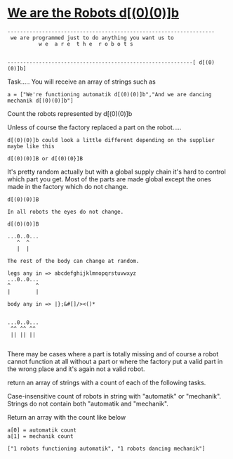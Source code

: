 # [We are the Robots d[(0)(0)]b](https://www.codewars.com/kata/we-are-the-robots-d-0-0-b "https://www.codewars.com/kata/587ae98e2ab0ef32ef00004c")

```
------------------------------------------------------------------
 we are programmed just to do anything you want us to
          w e  a r e  t h e  r o b o t s
                         

-----------------------------------------------------------[ d[(0)(0)]b]
```
Task.....
You will receive an array of strings
such as 
```
a = ["We're functioning automatik d[(0)(0)]b","And we are dancing mechanik d[(0)(0)]b"]
```
Count the robots represented by d[(0)(0)]b

Unless of course the factory replaced a part on the robot.....
```
d[(0)(0)]b could look a little different depending on the supplier maybe like this 

d[(0)(0)]B or d[(0)(0}]B 
```
It's pretty random actually but with a global supply chain it's hard to control which part you get. Most of the parts are made global except the ones made in the factory which do not change.

```
d[(0)(0)]B 

In all robots the eyes do not change.

d[(0)(0)]B 

...0..0...
   ^  ^            
   |  | 

The rest of the body can change at random.

legs any in => abcdefghijklmnopqrstuvwxyz
...0..0... 
^        ^             
|        |

body any in => |};&#[]/><()*


...0..0... 
 ^^ ^^ ^^            
 || || ||           


```
There may be cases where a part is totally missing and of course a robot cannot function at all without a part or where the factory put a valid part in the wrong place and it's again not a valid robot.

return an array of strings with a count of each of the following tasks.

Case-insensitive count of robots in string with "automatik" or "mechanik". Strings do not contain both "automatik and "mechanik". 

Return an array with the count like below 

```
a[0] = automatik count
a[1] = mechanik count

["1 robots functioning automatik", "1 robots dancing mechanik"]

```